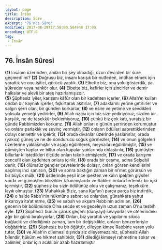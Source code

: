 ```yaml
---
layout: page
title: İnsân
description: Sûre
excerpt: "76'ncı Sûre"
modified: 2017-08-29T17:50:00.564948 17:00
encoding: UTF-8
tag: 
 - Insân
---
```


## 76. İnsân Sûresi

**(1)** İnsanın üzerinden, anılan bir şey olmadığı, uzun devirden bir süre geçmedi mi?
**(2)** Doğrusu biz, insanı karışık bir nutfeden, imtihan etmek için yarattık ve onu işitici, görücü yaptık. 
**(3)** Elbette biz, ona yolu gösterdik, ya şükreder veya nankör olur.
**(4)** Elbette biz, kafirler için zincirler ve demir halkalar ve alevli bir ateş hazırlamışızdır.	
**(5)** Şüphesiz iyiler, karışımı kâfûr olan bir kadehten içerler,
**(6)** Allah’ın kulları ondan bir kaynak içerler, fışkırtarak akıtırlar,
**(7)** adaklarını yerine getirirler ve salgın şerri olan, bir günden korkarlar, 
**(8)** ve esire ve yetime ve sevdikleri yoksula yemeği yedirirler,
**(9)** Allah rızası için biz size yediriyoruz, sizden bir karşılık, ne de teşekkür beklemiyoruz,
**(10)** çünkü biz çok katı, suratsız bir günde Rabbimizden korkarız.
**(11)** Allah onları o günün şerrinden korumuştur ve onlara parlaklık ve sevinç vermiştir, 
**(12)** onların ödülleri sabrettiklerinden dolayı cennettir ve ipektir,
**(13)** orada divanlar üzerinde yaslanırlar, orada (yakıcı) güneş ve ne de dondurucu soğuk görmezler,
**(14)** ve onun gölgeleri üzerlerine yaklaşmıştır ve aşağı eğdirilerek, meyvaları eğdirilmiştir, 
**(15)** ve gümüşten kaplar ve billur olan kupalar yanlarında dolaştırılır, 
**(16)** gümüşten billurlar ki istedikleri ölçüde onları takdir etmişlerdir,
**(17)** ve orada karışımı zencefil olan kadehten onlara içirilir, 
**(18)** orada bir çeşme, adına Selsebil denir,
**(19)** ölümsüz gençler çevrelerinde dolaşır, onları görsen kendilerini saçılmış inci sanırsın, 
**(20)** ve sonra baktığın zaman bir ni’met görürsün ve bir büyük mülk,
**(21)** üstlerinde yeşil ince ipekten ve kalın ipekten giysiler vardır 
 ve gümüşten bilezikler takınmışlardır ve Rableri onlara tertemiz bir içki içirmiştir,
**(22)** şüphesiz bu sizin ödülünüz oldu ve çalışmanız, teşekküre layık  olmuştur. 
**(23)** Muhakkak Biziz, sana Kur’an’ı parça parça biz indirdik,
**(24)** o halde Rabb'inin hükmüne sabret ve onlardan, günahkara yahut inkarcıya ita’at etme, 
**(25)** ve sabah ve akşam Rabbinin adını an, 
**(26)** gecenin bir bölümünde O’na secde et ve geceleyin uzun zaman O’nu tesbih eyle. 
**(27)** Şüphesiz bunlar çabuk geçeni (dünyayı) seviyorlar ve ötelerindeki ağır bir günü bırakıyorlar,
**(28)** Onları, biz yarattık ve yapılarını sıkıca bağladık ve dilediğimiz zaman, tam bir değişiklikle, onların benzerleriyle değiştiririz.
**(29)** Şüphesiz bu bir öğüttür, dileyen kimse Rabbine varan yolu tutar, 
**(30)** ve Allah’ın dilemesi dışında siz dileyemezsiniz, şüphesiz Allah bilendir, hüküm ve hikmet sahibidir, 
**(31)** dilediği kimseyi rahmetine sokar ve zalimler, onlar için acıklı bir azab hazırlamıştır
